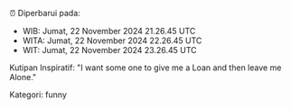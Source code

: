 ⏰ Diperbarui pada:
- WIB: Jumat, 22 November 2024 21.26.45 UTC
- WITA: Jumat, 22 November 2024 22.26.45 UTC
- WIT: Jumat, 22 November 2024 23.26.45 UTC

Kutipan Inspiratif:
"I want some one to give me a Loan and then leave me Alone."


Kategori: funny

